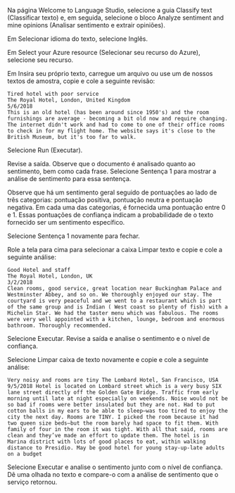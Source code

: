 Na página Welcome to Language Studio, selecione a guia Classify text (Classificar texto) e, em seguida, selecione o bloco Analyze sentiment and mine opinions (Analisar sentimento e extrair opiniões).

Em Selecionar idioma do texto, selecione Inglês.

Em Select your Azure resource (Selecionar seu recurso do Azure), selecione seu recurso.

Em Insira seu próprio texto, carregue um arquivo ou use um de nossos textos de amostra, copie e cole a seguinte revisão:

```
Tired hotel with poor service
The Royal Hotel, London, United Kingdom
5/6/2018
This is an old hotel (has been around since 1950's) and the room furnishings are average - becoming a bit old now and require changing. The internet didn't work and had to come to one of their office rooms to check in for my flight home. The website says it's close to the British Museum, but it's too far to walk.
```

Selecione Run (Executar).

Revise a saída. Observe que o documento é analisado quanto ao sentimento, bem como cada frase. Selecione Sentença 1 para mostrar a análise de sentimento para essa sentença.

Observe que há um sentimento geral seguido de pontuações ao lado de três categorias: pontuação positiva, pontuação neutra e pontuação negativa. Em cada uma das categorias, é fornecida uma pontuação entre 0 e 1. Essas pontuações de confiança indicam a probabilidade de o texto fornecido ser um sentimento específico.

Selecione Sentença 1 novamente para fechar.

Role a tela para cima para selecionar a caixa Limpar texto e copie e cole a seguinte análise:

```
Good Hotel and staff
The Royal Hotel, London, UK
3/2/2018
Clean rooms, good service, great location near Buckingham Palace and Westminster Abbey, and so on. We thoroughly enjoyed our stay. The courtyard is very peaceful and we went to a restaurant which is part of the same group and is Indian ( West coast so plenty of fish) with a Michelin Star. We had the taster menu which was fabulous. The rooms were very well appointed with a kitchen, lounge, bedroom and enormous bathroom. Thoroughly recommended.
```
 
Selecione Executar. Revise a saída e analise o sentimento e o nível de confiança.

Selecione Limpar caixa de texto novamente e copie e cole a seguinte análise:

```
Very noisy and rooms are tiny The Lombard Hotel, San Francisco, USA 9/5/2018 Hotel is located on Lombard street which is a very busy SIX lane street directly off the Golden Gate Bridge. Traffic from early morning until late at night especially on weekends. Noise would not be so bad if rooms were better insulated but they are not. Had to put cotton balls in my ears to be able to sleep–was too tired to enjoy the city the next day. Rooms are TINY. I picked the room because it had two queen size beds–but the room barely had space to fit them. With family of four in the room it was tight. With all that said, rooms are clean and they’ve made an effort to update them. The hotel is in Marina district with lots of good places to eat, within walking distance to Presidio. May be good hotel for young stay-up-late adults on a budget
```

Selecione Executar e analise o sentimento junto com o nível de confiança. Dê uma olhada no texto e compare-o com a análise de sentimento que o serviço retornou.
